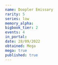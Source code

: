 ```yaml
---
name: Doopler Emissary
rarity: 5
series: low
memory_alpha:
bigbook_tier: 2
events: 4
in_portal:
date: 28/09/2022
obtained: Mega
mega: true
published: true
---
```



